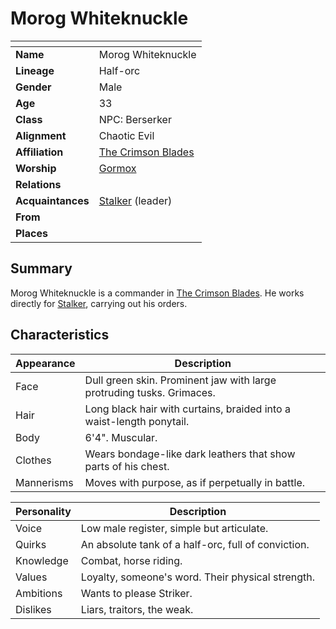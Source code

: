 # Morog Whiteknuckle

| []() | |
| --- | --- |
| **Name** | Morog Whiteknuckle |
| **Lineage** | Half-orc |
| **Gender** | Male |
| **Age** | 33 |
| **Class** | NPC: Berserker |
| **Alignment** | Chaotic Evil |
| **Affiliation** | [The Crimson Blades](../organisations/the-crimson-blades.md) |
| **Worship** | [Gormox](../gods/deities/gormox.md) |
| **Relations** | |
| **Acquaintances** | [Stalker](stalker.md) (leader) |
| **From** | |
| **Places** | |

## Summary

Morog Whiteknuckle is a commander in [The Crimson Blades](../organisations/the-crimson-blades.md). He works directly for [Stalker](stalker.md), carrying out his orders.

## Characteristics

| Appearance | Description |
| --- | --- |
| Face | Dull green skin. Prominent jaw with large protruding tusks. Grimaces. |
| Hair | Long black hair with curtains, braided into a waist-length ponytail. |
| Body | 6'4". Muscular. |
| Clothes | Wears bondage-like dark leathers that show parts of his chest. |
| Mannerisms | Moves with purpose, as if perpetually in battle. |

| Personality | Description |
| --- | --- |
| Voice | Low male register, simple but articulate. |
| Quirks | An absolute tank of a half-orc, full of conviction. |
| Knowledge | Combat, horse riding. |
| Values | Loyalty, someone's word. Their physical strength. |
| Ambitions | Wants to please Striker. |
| Dislikes | Liars, traitors, the weak. |
